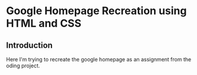 # Google Homepage Recreation using HTML and CSS

## Introduction
Here I'm trying to recreate the google homepage as an assignment from the oding project.